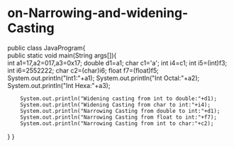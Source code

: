 # on-Narrowing-and-widening-Casting
public class JavaProgram{  
	public static void main(String args[]){  
	int a1=17,a2=017,a3=0x17;
    	double d1=a1;
    	char c1='a';
    	int i4=c1;
    	int i5=(int)f3;
    	int i6=2552222;
    	char c2=(char)i6;
    	float f7=(float)f5;
    	System.out.println("Int1:"+a1);
    	System.out.println("Int Octal:"+a2);
    	System.out.println("Int Hexa:"+a3);
    
    	System.out.println("Widening casting from int to double:"+d1);
    	System.out.println("Widening Casting from char to int:"+i4);
    	System.out.println("Narrowing Casting from double to int:"+d1);
    	System.out.println("Narrowing Casting from float to int:"+f7);
    	System.out.println("Narrowing Casting from int to char:"+c2);
	
}
}
